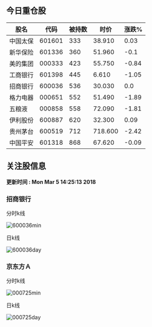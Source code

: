 
## 今日重仓股 

|股名|代码|被持数|时价|涨跌%|
|---|---|---|---|---|
|中国太保|601601|333|38.910|0.03|
|新华保险|601336|360|51.960|-0.1|
|美的集团|000333|423|55.750|-0.84|
|工商银行|601398|445|6.610|-1.05|
|招商银行|600036|536|30.030|0.0|
|格力电器|000651|552|51.490|-1.89|
|五粮液|000858|558|72.090|-1.81|
|伊利股份|600887|620|32.300|0.09|
|贵州茅台|600519|712|718.600|-2.42|
|中国平安|601318|868|67.620|-0.09|

## 关注股信息
**更新时间 : Mon Mar  5 14:25:13 2018**
### 招商银行 
分时k线

![600036min](http://image.sinajs.cn/newchart/min/n/sh600036.gif)

日k线

![600036day](http://image.sinajs.cn/newchart/daily/n/sh600036.gif)

### 京东方Ａ 
分时k线

![000725min](http://image.sinajs.cn/newchart/min/n/sz000725.gif)

日k线

![000725day](http://image.sinajs.cn/newchart/daily/n/sz000725.gif)
